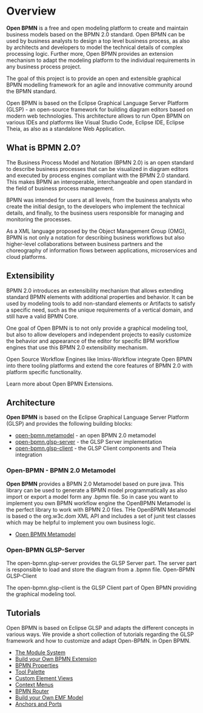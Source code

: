 # Overview

**Open BPMN** is a free and open modeling platform to create and maintain business models based on the BPMN 2.0 standard. Open BPMN can be used by business analysts to design a top level business process, as also by architects and developers to model the technical details of complex processing logic. Further more, Open BPMN provides an extension mechanism to adapt the modeling platform to the individual requirements in any business process project.

The goal of this project is to provide an open and extensible graphical BPMN modelling framework for an agile and innovative community around the BPMN standard.

Open BPMN is based on the Eclipse Graphical Language Server Platform (GLSP) - an open-source framework for building diagram editors based on modern web technologies. This architecture allows to run Open BPMN on various IDEs and platforms like Visual Studio Code, Eclipse IDE, Eclipse Theia, as also as a standalone Web Application.

## What is BPMN 2.0?

The Business Process Model and Notation (BPMN 2.0) is an open standard to describe business processes that can be visualized in diagram editors and executed by process engines compliant with the BPMN 2.0 standard. This makes BPMN an interoperable, interchangeable and open standard in the field of business process management.

BPMN was intended for users at all levels, from the business analysts who create the initial design, to the developers who implement the technical details, and finally, to the business users responsible for managing and monitoring the processes.

As a XML language proposed by the Object Management Group (OMG), BPMN is not only a notation for describing business workflows but also higher-level collaborations between business partners and the choreography of information flows between applications, microservices and cloud platforms.

## Extensibility

BPMN 2.0 introduces an extensibility mechanism that allows extending standard BPMN elements with additional properties and behavior. It can be used by modeling tools to add non-standard elements or Artifacts to satisfy a specific need, such as the unique requirements of a vertical domain, and still have a valid BPMN Core.

One goal of Open BPMN is to not only provide a graphical modeling tool, but also to allow developers and independent projects to easily customize the behavior and appearance of the editor for specific BPM workflow engines that use this BPMN 2.0 extensibility mechanism.

Open Source Workflow Engines like Imixs-Workflow integrate Open BPMN into there tooling platforms and extend the core features of BPMN 2.0 with platform specific functionality.

Learn more about Open BPMN Extensions.

## Architecture

**Open BPMN** is based on the Eclipse Graphical Language Server Platform (GLSP) and provides the following building blocks:

* [open-bpmn.metamodel](https://github.com/imixs/open-bpmn/tree/master/open-bpmn.metamodel) - an open BPMN 2.0 metamodel
* [open-bpmn.glsp-server](https://github.com/imixs/open-bpmn/tree/master/open-bpmn.glsp-server) - the GLSP Server implementation
* [open-bpmn.glsp-client](https://github.com/imixs/open-bpmn/tree/master/open-bpmn.glsp-client) - the GLSP Client components and Theia integration

### Open-BPMN - BPMN 2.0 Metamodel

**Open BPMN** provides a BPMN 2.0 Metamodel based on pure java. This library can be used to generate a BPMN model programmatically as also import or export a model form any .bpmn file. So in case you want to implement you own BPMN workflow engine the OpenBPMN Metamodel is the perfect library to work with BPMN 2.0 files. THe OpenBPMN Metamodel is based o the org.w3c.dom XML API and includes a set of junit test classes which may be helpful to implement you own business logic.

* [Open BPMN Metamodel](https://github.com/imixs/open-bpmn/tree/master/open-bpmn.metamodel)

### Open-BPMN GLSP-Server

The open-bpmn.glsp-server provides the GLSP Server part. The server part is responsible to load and store the diagram from a .bpmn file.
Open-BPMN GLSP-Client

The open-bpmn.glsp-client is the GLSP Client part of Open BPMN providing the graphical modeling tool.


## Tutorials

Open BPMN is based on Eclipse GLSP and adapts the different concepts in various ways. We provide a short collection of tutorials regarding the GLSP framework and how to customize and adapt Open-BPMN. in Open BPMN.

* [The Module System](architecture/MODULE_SYSTEM.html)
* [Build your Own BPMN Extension](BPMN_EXTENSIONS.html)
* [BPMN Properties](BPMN_PROPERTIES.html)
* [Tool Palette](TOOL_PALETTE.html)
* [Custom Element Views](CUSTOM_VIEWS.html)
* [Context Menus](CONTEXT_MENUS.html)
* [BPMN Router](BPMN_ROUTER.html)
* [Build your Own EMF Model](BPMN_EMF.html)
* [Anchors and Ports](SPROTTY_ANCHORS_AND_PORTS.html)
